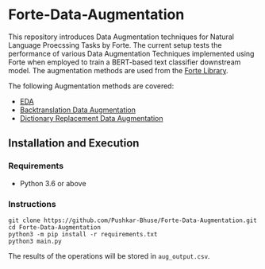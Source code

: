 # Forte-Data-Augmentation

This repository introduces Data Augmentation techniques for Natural Language Proecssing Tasks by Forte. The current setup tests the performance of various Data Augmentation Techniques implemented using Forte when employed to train a BERT-based text classifier downstream model. The augmentation methods are used from the <a href="https://github.com/asyml/forte" target="_blank">Forte Library</a>.

<aside class="o-link-list">
  <div class="o-link-list__aside-title">The following Augmentation methods are covered:</div>
  <ul class="o-link-list__item-container" >
    <li><a class="o-link-list__item" href='https://github.com/asyml/forte/blob/master/forte/processors/data_augment/algorithms/eda_processors.py'>EDA</a></li>
    <li><a class="o-link-list__item" href='https://github.com/asyml/forte/blob/master/forte/processors/data_augment/algorithms/back_translation_op.py'>Backtranslation Data Augmentation</a></li>
    <li><a class="o-link-list__item" href='https://github.com/asyml/forte/blob/master/forte/processors/data_augment/algorithms/dictionary_replacement_op.py'>Dictionary Replacement Data Augmentation</a></li>
  </ul>
</aside>

## Installation and Execution

### Requirements
 <ul class="o-link-list__item-container" >
  <li>Python 3.6 or above</li>
 </ul>
 
### Instructions
```
git clone https://github.com/Pushkar-Bhuse/Forte-Data-Augmentation.git
cd Forte-Data-Augmentation
python3 -m pip install -r requirements.txt
python3 main.py
```
The results of the operations will be stored in `aug_output.csv`.
